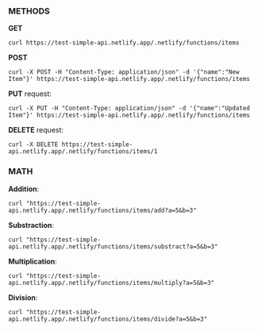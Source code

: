 ### METHODS

**GET** 

    curl https://test-simple-api.netlify.app/.netlify/functions/items

**POST** 

    curl -X POST -H "Content-Type: application/json" -d '{"name":"New Item"}' https://test-simple-api.netlify.app/.netlify/functions/items

**PUT** 
request: 

    curl -X PUT -H "Content-Type: application/json" -d '{"name":"Updated Item"}' https://test-simple-api.netlify.app/.netlify/functions/items

**DELETE** 
request: 

    curl -X DELETE https://test-simple-api.netlify.app/.netlify/functions/items/1

### MATH

**Addition**: 

    curl "https://test-simple-api.netlify.app/.netlify/functions/items/add?a=5&b=3"

**Substraction**: 

    curl "https://test-simple-api.netlify.app/.netlify/functions/items/substract?a=5&b=3"

**Multiplication**: 

    curl "https://test-simple-api.netlify.app/.netlify/functions/items/multiply?a=5&b=3"

**Division**: 

    curl "https://test-simple-api.netlify.app/.netlify/functions/items/divide?a=5&b=3"